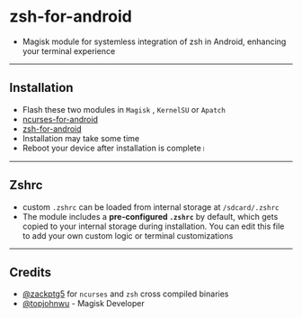 # zsh-for-android

- Magisk module for systemless integration of zsh in Android, enhancing your terminal experience 
---
## Installation
- Flash these two modules in `Magisk` , `KernelSU` or `Apatch`
- [ncurses-for-android](https://github.com/rhythmcache/zsh-for-android/releases/download/V1/ncursesw-for-android.zip)
- [zsh-for-android](https://github.com/rhythmcache/zsh-for-android/releases/download/V1/zsh-for-android.zip)
- Installation may take some time
- Reboot your device after installation is complete।
---
## Zshrc
- custom `.zshrc` can be loaded from internal storage at `/sdcard/.zshrc`
- The module includes a **pre-configured `.zshrc`** by default, which gets copied to your internal storage during installation. You can edit this file to add your own custom logic or terminal customizations
---
## Credits

- [@zackptg5](https://github.com/Zackptg5) for `ncurses` and `zsh` cross compiled binaries
- [@topjohnwu](https://github.com/topjohnwu) - Magisk Developer

  



